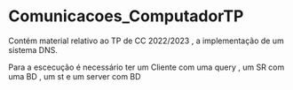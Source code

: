 # Comunicacoes_ComputadorTP

Contém material relativo ao TP de CC 2022/2023 , a implementação de um sistema DNS.

Para a escecução é necessário ter um Cliente com uma query , um SR com uma BD , um st e um server com BD
